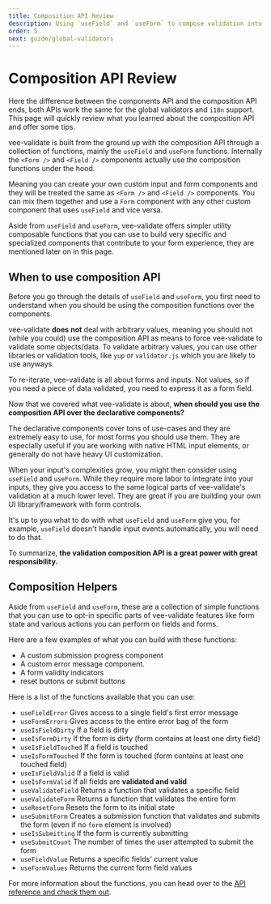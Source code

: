 ```yaml
---
title: Composition API Review
description: Using `useField` and `useForm` to compose validation into your inputs
order: 5
next: guide/global-validators
---
```


# Composition API Review

Here the difference between the components API and the composition API ends, both APIs work the same for the global validators and `i18n` support. This page will quickly review what you learned about the composition API and offer some tips.

vee-validate is built from the ground up with the composition API through a collection of functions, mainly the `useField` and `useForm` functions. Internally the `<Form />` and `<Field />` components actually use the composition functions under the hood.

Meaning you can create your own custom input and form components and they will be treated the same as `<Form />` and `<Field />` components. You can mix them together and use a `Form` component with any other custom component that uses `useField` and vice versa.

Aside from `useField` and `useForm`, vee-validate offers simpler utility composable functions that you can use to build very specific and specialized components that contribute to your form experience, they are mentioned later on in this page.

## When to use composition API

Before you go through the details of `useField` and `useForm`, you first need to understand when you should be using the composition functions over the components.

vee-validate **does not** deal with arbitrary values, meaning you should not (while you could) use the composition API as means to force vee-validate to validate some objects/data. To validate arbitrary values, you can use other libraries or validation tools, like `yup` or `validator.js` which you are likely to use anyways.

To re-iterate, vee-validate is all about forms and inputs. Not values, so if you need a piece of data validated, you need to express it as a form field.

Now that we covered what vee-validate is about, **when should you use the composition API over the declarative components?**

The declarative components cover tons of use-cases and they are extremely easy to use, for most forms you should use them. They are especially useful if you are working with native HTML input elements, or generally do not have heavy UI customization.

When your input's complexities grow, you might then consider using `useField` and `useForm`. While they require more labor to integrate into your inputs, they give you access to the same logical parts of vee-validate's validation at a much lower level. They are great if you are building your own UI library/framework with form controls.

It's up to you what to do with what `useField` and `useForm` give you, for example, `useField` doesn't handle input events automatically, you will need to do that.

To summarize, **the validation composition API is a great power with great responsibility.**

## Composition Helpers

Aside from `useField` and `useForm`, these are a collection of simple functions that you can use to opt-in specific parts of vee-validate features like form state and various actions you can perform on fields and forms.

Here are a few examples of what you can build with these functions:

- A custom submission progress component
- A custom error message component.
- A form validity indicators
- reset buttons or submit buttons

Here is a list of the functions available that you can use:

- `useFieldError` Gives access to a single field's first error message
- `useFormErrors` Gives access to the entire error bag of the form
- `useIsFieldDirty` If a field is dirty
- `useIsFormDirty` If the form is dirty (form contains at least one dirty field)
- `useIsFieldTouched` If a field is touched
- `useIsFormTouched` If the form is touched (form contains at least one touched field)
- `useIsFieldValid` If a field is valid
- `useIsFormValid` If all fields are **validated and valid**
- `useValidateField` Returns a function that validates a specific field
- `useValidateForm` Returns a function that validates the entire form
- `useResetForm` Resets the form to its initial state
- `useSubmitForm` Creates a submission function that validates and submits the form (even if no `form` element is involved)
- `useIsSubmitting` If the form is currently submitting
- `useSubmitCount` The number of times the user attempted to submit the form
- `useFieldValue` Returns a specific fields' current value
- `useFormValues` Returns the current form field values

For more information about the functions, you can head over to the [API reference and check them out](/api/composition-helpers).
